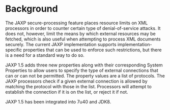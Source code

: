 
# Background


The JAXP secure-processing feature places resource limits on XML processors in order to counter certain type of denial-of-service attacks. It does not, however, limit the means by which external resources may be fetched, which is also useful when attempting to process XML documents securely. The current JAXP implementation supports implementation-specific properties that can be used to enforce such restrictions, but there is a need for a standard way to do so.


JAXP 1.5 adds three new properties along with their corresponding System Properties to allow users to specify the type of external connections that can or can not be permitted. The property values are a list of protocols. The JAXP processors check if a given external connection is allowed by matching the protocol with those in the list. Processors will attempt to establish the connection if it is on the list, or reject it if not.


JAXP 1.5 has been integrated into 7u40 and JDK8.
